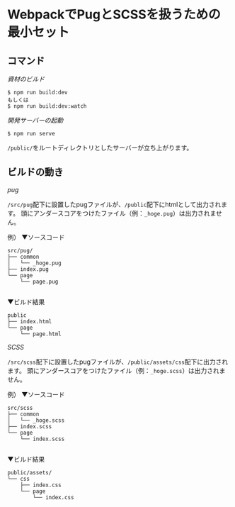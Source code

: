 # WebpackでPugとSCSSを扱うための最小セット


## コマンド

*資材のビルド*

```
$ npm run build:dev
もしくは
$ npm run build:dev:watch
```

*開発サーバーの起動*

```
$ npm run serve
```
`/public/`をルートディレクトリとしたサーバーが立ち上がります。


## ビルドの動き

*pug*

`/src/pug`配下に設置したpugファイルが、`/public`配下にhtmlとして出力されます。
頭にアンダースコアをつけたファイル（例：`_hoge.pug`）は出力されません。

例）
▼ソースコード
```
src/pug/
├── common
│   └── _hoge.pug
├── index.pug
└── page
    └── page.pug
    
```

▼ビルド結果
```
public
├── index.html
└── page
    └── page.html
```


*SCSS*

`/src/scss`配下に設置したpugファイルが、`/public/assets/css`配下に出力されます。
頭にアンダースコアをつけたファイル（例：`_hoge.scss`）は出力されません。

例）
▼ソースコード
```
src/scss
├── common
│   └── _hoge.scss
├── index.scss
└── page
    └── index.scss
    
```

▼ビルド結果
```
public/assets/
└── css
    ├── index.css
    └── page
        └── index.css
```
